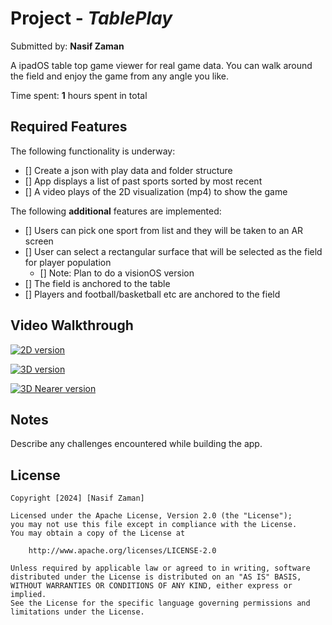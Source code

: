 # Project - *TablePlay*

Submitted by: **Nasif Zaman**

A ipadOS table top game viewer for real game data. You can walk around the field and enjoy the game from any angle you like.

Time spent: **1** hours spent in total

## Required Features

The following functionality is underway:

- [] Create a json with play data and folder structure
- [] App displays a list of past sports sorted by most recent
- [] A video plays of the 2D visualization (mp4) to show the game

The following **additional** features are implemented:

- [] Users can pick one sport from list and they will be taken to an AR screen
- [] User can select a rectangular surface that will be selected as the field for player population
  - [] Note: Plan to do a visionOS version
- [] The field is anchored to the table
- [] Players and football/basketball etc are anchored to the field   

## Video Walkthrough
[![2D version](https://img.youtube.com/vi/eyO3FTeX5TI/0.jpg)](https://www.youtube.com/watch/eyO3FTeX5TI)

[![3D version](https://img.youtube.com/vi/Qftx7mHzXO8/0.jpg)](https://www.youtube.com/watch/Qftx7mHzXO8)

[![3D Nearer version](https://img.youtube.com/vi/Sq2xhPU1kQk/0.jpg)](https://www.youtube.com/watch/Sq2xhPU1kQk)


## Notes

Describe any challenges encountered while building the app.

## License

    Copyright [2024] [Nasif Zaman]

    Licensed under the Apache License, Version 2.0 (the "License");
    you may not use this file except in compliance with the License.
    You may obtain a copy of the License at

        http://www.apache.org/licenses/LICENSE-2.0

    Unless required by applicable law or agreed to in writing, software
    distributed under the License is distributed on an "AS IS" BASIS,
    WITHOUT WARRANTIES OR CONDITIONS OF ANY KIND, either express or implied.
    See the License for the specific language governing permissions and
    limitations under the License.
